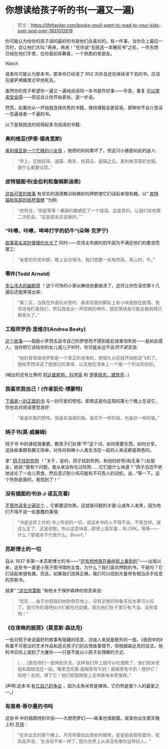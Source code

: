 # 你想读给孩子听的书(一遍又一遍)

> 原文：<https://lifehacker.com/books-youll-want-to-read-to-your-kids-over-and-over-1831012618>

你可能认为给你的孩子读的最好的书是他们会喜欢的。有一件事，当你合上最后一页时，会让他们大叫:“再来，再来！”在你说“去挑选一本睡前书”之前，一件东西已经在他们手里，在你面前挥舞着，一个熟悉的老朋友。

Watch

或者你可能认为那本书，那本你已经读了 652 次并且还在继续读下去的书，应该在披萨烤箱里过早地死去。

虽然你的孩子希望你一遍又一遍地阅读同一本书是件好事——毕竟，重复 [可以带来安全感](https://www.todaysparent.com/toddler/again-again/)——但这会让你开始紧张。退一步说。

然而，如果你从一开始就选择优秀的书籍，保持理智会更容易。那种你不会介意读一百遍或者一千遍的书。

以下是我挑选的经得起多次阅读的书籍:

### 奥利维亚(伊恩·福肯里斯)

[奥利维亚是一个忙碌的小女孩](https://www.simonandschuster.com/books/Olivia/Ian-Falconer/9781416980346) ，她把的妈妈累坏了，但这只小猪是如此的迷人:

> “早上，在她起床、遛猫、刷牙、梳耳朵、遛猫之后，奥利维亚穿好衣服。她什么都要试穿。”

### 皮特猫图书(金伯利和詹姆斯迪恩)

[这些可爱的故事](http://www.petethecatbooks.com/) 有坚实的道德教训和微妙的押韵使它们读起来很有趣。以“ [皮特猫和失踪的纸杯蛋糕](http://www.petethecatbooks.com/9780062304346/pete-the-cat-and-the-missing-cupcakes/) ”为例:

> “皮特说，‘但是等等！暴躁的蟾蜍犯了一个错误。这是真的。让我们给他第二次机会。“这是朋友应该做的，”"

### “咔嚓，咔嚓，哞哞打字的奶牛”(朵琳·克罗宁)

[故事莫名其妙傻傻的长大了](http://doreencronin.com/books/click-clack-series/) 同时——农场主布朗的奶牛因为不满足他们的要求而罢工:

> “亲爱的农民布朗，晚上谷仓很冷。我们想要一些电热毯。真心的，牛。”

### 零件(Tedd Arnold)

[多么伟大的幽默感](https://www.penguinrandomhouse.com/books/330189/parts-by-tedd-arnold/9780140565331/) ！这个可怜的小家伙确信他要崩溃了，这将让你在读完第十几遍后还能笑得出来:

> “第二天，当我在外面玩水管时，我发现我的脚趾上有小块皮肤在脱落。我惊讶地盯着他们，然后我发出一声轻微的呻吟，想到很快我可能会被剥得只剩骨头了。”

### 工程师罗西·里维尔(Andrea Beaty)

[这个故事](https://www.andreabeaty.com/rosie-revere-info.html)——鼓励小罗西去追寻自己的梦想而不感到尴尬或害怕失败——是如此感人，当你把它读给你的女儿或儿子听时，你可能永远不会*而不是*流泪:

> “她的曾曾祖母罗斯是一个真正的发电机，她很久以前就开始制造飞机了。她给罗西讲述了她做过的事情，以及她在清单上一个接一个列出的目标。

(喊出的还有比蒂的 [阿达崔斯特，科学家](http://abramsbooks.com/adatwist/) 和 [伊基佩克，建筑师](https://www.andreabeaty.com/iggy-peck-architect.html) 。)

### 我喜欢我自己！(作者凯伦·博蒙特)

[下面是一封正面的书](http://karenbeaumont.com/i-like-myself/) 与一封可爱的短信。即使这是你这周的第七个晚上在读它，你也会对阅读感觉良好:

> “我喜欢我的野性。我喜欢温顺的我。喜欢不一样的我，也喜欢一样的我。”

### 鸽子书(莫·威廉姆)

鸽子书 中的课程很重要，教孩子们处理“不”这个词，如何索要东西，如何分享。这些故事既有趣又简单，对任何和微小人类生活在一起的人来说都是熟悉的。

拿“ [鸽子找到热狗](http://pigeonpresents.com/books/the-pigeon-finds-a-hot-dog/) ！”关于，是的，鸽子找到热狗，和他的好奇(和无辜？)女朋友，她说:“我有个问题。我从来没有吃过热狗……它们是什么味道？”鸽子滔滔不绝地谈论了一会儿零食，然后意识到小鸡可能有不可告人的动机，说…“等一下。这个热狗是我的。我找到了！”

### 没有插图的书(B·J·诺瓦克著)

[不管你读多少遍这个](http://thebookwithnopictures.com/) ，它都要逗你笑。这就是问题的关键:让成年人发笑，因为他们不得不说一些愚蠢的事情:

> “书是这样工作的:书上所说的一切，读这本书的人不得不说。不管怎样。就这么定了。这是规矩。所以这意味着…即使上面写着… BLORK。等等——什么？那根本不代表什么。Bluurf。”

### 苏斯博士的一切

自从 1937 年第一本苏斯博士的书——“[还有想想我在桑树街上看到的](http://www.seussville.com/books/book_detail.php?isbn=9780394844947)”——出版以来，这些书一直是小孩子图书馆的主食。为什么？我们喜欢押韵的书，不是吗？它们读起来很有趣，而且，如果我们选择正确，我们可以找到大量带有相当杀手信息的苏斯书。

就拿“ [”这位劳雷斯](http://www.seussville.com/books/book_detail.php?isbn=9780394823379) ”和他关于保护森林的信息来说:

> “现在……由于你把我的树砍倒在地上，没有足够的特鲁夫拉水果可以吃了。我可怜的酒吧伙计们都在吃奶酪，因为他们肚子里只有汽油，没有食物！"

### 《在夜晚的厨房》(莫里斯·森达克)

一些对孩子来说最好的故事有隐藏的信息，对成人来说是额外的一层。《夜厨中的》有着不可思议的艺术作品和适合孩子们的古怪故事情节，但根据森达克的说法，他的书实际上提到了大屠杀——只是不是以小孩子会理解的方式:

> (……)面包师们一直烤到天亮，这样我们早上就可以吃蛋糕了。他们把米老鼠和面糊混在一起，嘴里念叨着:面糊里有牛奶！面糊里有牛奶！搅拌它！刮吧！去吧。烤了它！他们把面糊放上去烤美味米奇蛋糕。”

(声明:这本书 [有它自己的争议](https://blog.bookstellyouwhy.com/maurice-sendak-and-the-in-the-night-kitchen-kerfuffle) ，因为主角米奇是裸体。它仍然是我个人的最爱之一。)

### 有南希·蒂尔曼的书吗

这些书 中的插图特别华丽——大胆而梦幻——故事也很甜蜜。就拿你出生那天晚上的 [开场](http://www.nancytillman.com/books/night/) :

> “在你出生的那个晚上，月亮带着如此奇妙的微笑，星星偷偷窥视着你，夜风低声说，‘生活将不再一样了。’因为世界上从来没有像你这样的人。"